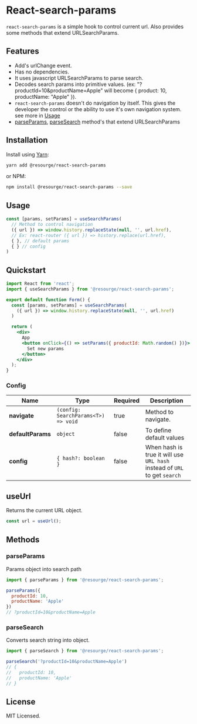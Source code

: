 # React-search-params

`react-search-params` is a simple hook to control current url. Also provides some methods that extend URLSearchParams.

## Features

- Add's urlChange event.
- Has no dependencies. 
- It uses javascript URLSearchParams to parse search.
- Decodes search params into primitive values. (ex: "?productId=10&productName=Apple" will become { product: 10, productName: "Apple" }).
- `react-search-params` doesn't do navigation by itself. This gives the developer the control or the ability to use it's own navigation system. see more in [Usage](##usage)
- [parseParams](###), [parseSearch](###parseSearch) method's that extend URLSearchParams


## Installation

Install using [Yarn](https://yarnpkg.com):

```sh
yarn add @resourge/react-search-params
```

or NPM:

```sh
npm install @resourge/react-search-params --save
```

## Usage

```Typescript
const [params, setParams] = useSearchParams(
  // Method to control navigation
  ({ url }) => window.history.replaceState(null, '', url.href),
  // Ex: react-router ({ url }) => history.replace(url.href),
  { }, // default params
  { } // config
)
```

## Quickstart

```jsx
import React from 'react';
import { useSearchParams } from '@resourge/react-search-params';

export default function Form() {
  const [params, setParams] = useSearchParams(
    ({ url }) => window.history.replaceState(null, '', url.href)
  )

  return (
    <div> 
	  App
      <button onClick={() => setParams({ productId: Math.random() })}>
        Set new params
      </button>
	</div>
  );
}
```

### Config

| Name | Type | Required | Description |
| ---- | ---- | -------- | ----------- |
| **navigate** | `(config: SearchParams<T>) => void` | true | Method to navigate. |
| **defaultParams** | `object` | false | To define default values |
| **config** | `{ hash?: boolean }` | false | When hash is true it will use `URL hash` instead of `URL` to get `search` |

## useUrl

Returns the current URL object.

```Typescript
const url = useUrl();
```

## Methods

### parseParams

Params object into search path

```jsx
import { parseParams } from '@resourge/react-search-params';

parseParams({
  productId: 10,
  productName: 'Apple'
})
// ?productId=10&productName=Apple
```

### parseSearch

Converts search string into object.

```jsx
import { parseSearch } from '@resourge/react-search-params';

parseSearch('?productId=10&productName=Apple')
// {
//   productId: 10,
//   productName: 'Apple'
// }
```

## License

MIT Licensed.